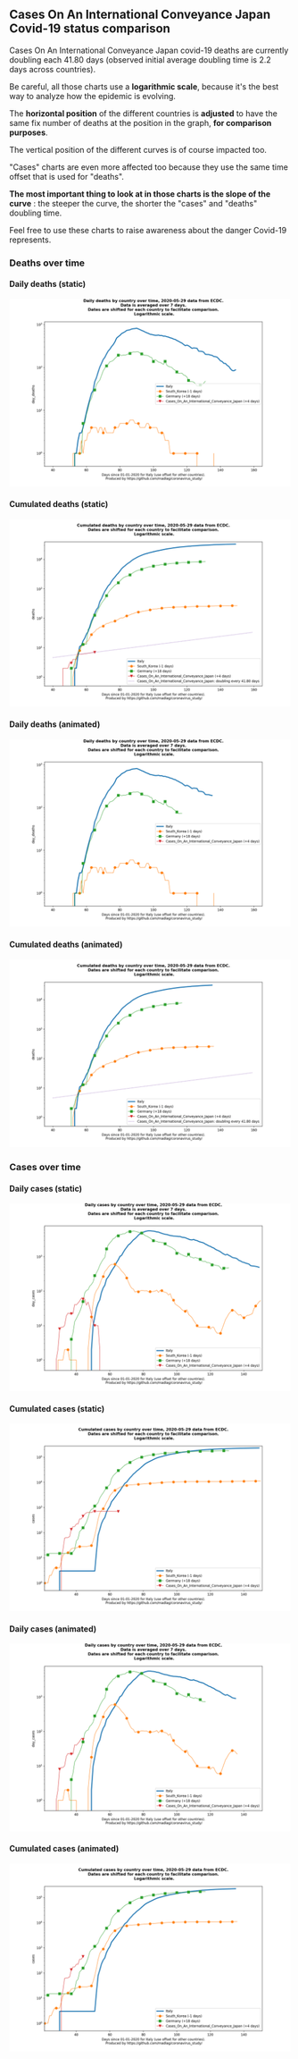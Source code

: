 ## Cases On An International Conveyance Japan Covid-19 status comparison 

Cases On An International Conveyance Japan covid-19 deaths are currently doubling each 41.80 days (observed initial average doubling time is 2.2 days across countries).



Be careful, all those charts use a **logarithmic scale**, because it's the best way to analyze how the epidemic is evolving.
 
The **horizontal position** of the different countries is **adjusted** to have the same fix number of deaths at the position in the graph, **for comparison purposes**.

The vertical position of the different curves is of course impacted too.

"Cases" charts are even more affected too because they use the same time offset that is used for "deaths".

**The most important thing to look at in those charts is the slope of the curve** : the steeper the curve, the shorter the "cases" and "deaths" doubling time.

Feel free to use these charts to raise awareness about the danger Covid-19 represents. 


 
### Deaths over time
 
#### Daily deaths (static)
![Cases On An International Conveyance Japan covid-19 daily deaths static chart](https://raw.githubusercontent.com/madlag/coronavirus_study/master/notebooks/graphs/2020-05-29/countries/Cases_On_An_International_Conveyance_Japan/2020-05-29_Cases_On_An_International_Conveyance_Japan_day_deaths.png "Cases On An International Conveyance Japan covid-19 day_deaths static chart")   
 
#### Cumulated deaths (static)
![Cases On An International Conveyance Japan covid-19 cumulated deaths static chart](https://raw.githubusercontent.com/madlag/coronavirus_study/master/notebooks/graphs/2020-05-29/countries/Cases_On_An_International_Conveyance_Japan/2020-05-29_Cases_On_An_International_Conveyance_Japan_deaths.png "Cases On An International Conveyance Japan covid-19 deaths static chart")   
 
#### Daily deaths (animated)
![Cases On An International Conveyance Japan covid-19 daily deaths animated chart](https://raw.githubusercontent.com/madlag/coronavirus_study/master/notebooks/graphs/2020-05-29/countries/Cases_On_An_International_Conveyance_Japan/2020-05-29_Cases_On_An_International_Conveyance_Japan_day_deaths.gif "Cases On An International Conveyance Japan covid-19 day_deaths animated chart")   
 
#### Cumulated deaths (animated)
![Cases On An International Conveyance Japan covid-19 cumulated deaths animated chart](https://raw.githubusercontent.com/madlag/coronavirus_study/master/notebooks/graphs/2020-05-29/countries/Cases_On_An_International_Conveyance_Japan/2020-05-29_Cases_On_An_International_Conveyance_Japan_deaths.gif "Cases On An International Conveyance Japan covid-19 deaths animated chart")   

 
### Cases over time
 
#### Daily cases (static)
![Cases On An International Conveyance Japan covid-19 daily cases static chart](https://raw.githubusercontent.com/madlag/coronavirus_study/master/notebooks/graphs/2020-05-29/countries/Cases_On_An_International_Conveyance_Japan/2020-05-29_Cases_On_An_International_Conveyance_Japan_day_cases.png "Cases On An International Conveyance Japan covid-19 day_cases static chart")   
 
#### Cumulated cases (static)
![Cases On An International Conveyance Japan covid-19 cumulated cases static chart](https://raw.githubusercontent.com/madlag/coronavirus_study/master/notebooks/graphs/2020-05-29/countries/Cases_On_An_International_Conveyance_Japan/2020-05-29_Cases_On_An_International_Conveyance_Japan_cases.png "Cases On An International Conveyance Japan covid-19 cases static chart")   
 
#### Daily cases (animated)
![Cases On An International Conveyance Japan covid-19 daily cases animated chart](https://raw.githubusercontent.com/madlag/coronavirus_study/master/notebooks/graphs/2020-05-29/countries/Cases_On_An_International_Conveyance_Japan/2020-05-29_Cases_On_An_International_Conveyance_Japan_day_cases.gif "Cases On An International Conveyance Japan covid-19 day_cases animated chart")   
 
#### Cumulated cases (animated)
![Cases On An International Conveyance Japan covid-19 cumulated cases animated chart](https://raw.githubusercontent.com/madlag/coronavirus_study/master/notebooks/graphs/2020-05-29/countries/Cases_On_An_International_Conveyance_Japan/2020-05-29_Cases_On_An_International_Conveyance_Japan_cases.gif "Cases On An International Conveyance Japan covid-19 cases animated chart")   

